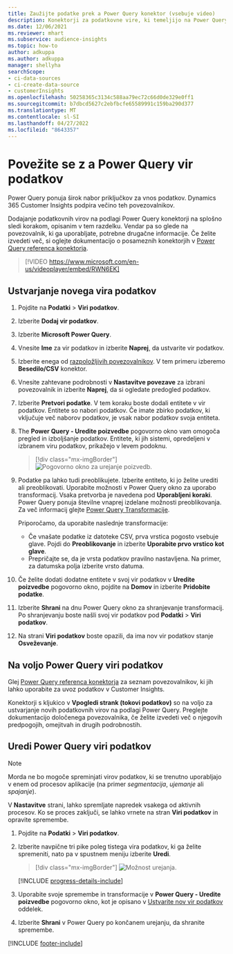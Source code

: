 ```yaml
---
title: Zaužijte podatke prek a Power Query konektor (vsebuje video)
description: Konektorji za podatkovne vire, ki temeljijo na Power Query.
ms.date: 12/06/2021
ms.reviewer: mhart
ms.subservice: audience-insights
ms.topic: how-to
author: adkuppa
ms.author: adkuppa
manager: shellyha
searchScope:
- ci-data-sources
- ci-create-data-source
- customerInsights
ms.openlocfilehash: 50258365c3134c588aa79ec72c66d0de329e0ff1
ms.sourcegitcommit: b7dbcd5627c2ebfbcfe65589991c159ba290d377
ms.translationtype: MT
ms.contentlocale: sl-SI
ms.lasthandoff: 04/27/2022
ms.locfileid: "8643357"
---
```

# <a name="connect-to-a-power-query-data-source"></a>Povežite se z a Power Query vir podatkov

Power Query ponuja širok nabor priključkov za vnos podatkov. Dynamics 365 Customer Insights podpira večino teh povezovalnikov. 

Dodajanje podatkovnih virov na podlagi Power Query konektorji na splošno sledi korakom, opisanim v tem razdelku. Vendar pa so glede na povezovalnik, ki ga uporabljate, potrebne drugačne informacije. Če želite izvedeti več, si oglejte dokumentacijo o posameznih konektorjih v [Power Query referenca konektorja](/power-query/connectors/).

> [!VIDEO https://www.microsoft.com/en-us/videoplayer/embed/RWN6EK]

## <a name="create-a-new-data-source"></a>Ustvarjanje novega vira podatkov

1. Pojdite na **Podatki** > **Viri podatkov**.

1. Izberite **Dodaj vir podatkov**.

1. Izberite **Microsoft Power Query**.

1. Vnesite **Ime** za vir podatkov in izberite **Naprej**, da ustvarite vir podatkov.

1. Izberite enega od [razpoložljivih povezovalnikov](#available-power-query-data-sources). V tem primeru izberemo **Besedilo/CSV** konektor.

1. Vnesite zahtevane podrobnosti v **Nastavitve povezave** za izbrani povezovalnik in izberite **Naprej**, da si ogledate predogled podatkov.

1. Izberite **Pretvori podatke**. V tem koraku boste dodali entitete v vir podatkov. Entitete so nabori podatkov. Če imate zbirko podatkov, ki vključuje več naborov podatkov, je vsak nabor podatkov svoja entiteta.

1. The **Power Query - Uredite poizvedbe** pogovorno okno vam omogoča pregled in izboljšanje podatkov. Entitete, ki jih sistemi, opredeljeni v izbranem viru podatkov, prikažejo v levem podoknu.

   > [!div class="mx-imgBorder"]
   > ![Pogovorno okno za urejanje poizvedb.](media/data-manager-configure-edit-queries.png "Pogovorno okno urejanja poizvedb")

1. Podatke pa lahko tudi preoblikujete. Izberite entiteto, ki jo želite urediti ali preoblikovati. Uporabite možnosti v Power Query okno za uporabo transformacij. Vsaka pretvorba je navedena pod **Uporabljeni koraki**. Power Query ponuja številne vnaprej izdelane možnosti preoblikovanja. Za več informacij glejte [Power Query Transformacije](/power-query/power-query-what-is-power-query#transformations).

   Priporočamo, da uporabite naslednje transformacije:

   - Če vnašate podatke iz datoteke CSV, prva vrstica pogosto vsebuje glave. Pojdi do **Preoblikovanje** in izberite **Uporabite prvo vrstico kot glave**.
   - Prepričajte se, da je vrsta podatkov pravilno nastavljena. Na primer, za datumska polja izberite vrsto datuma.

1. Če želite dodati dodatne entitete v svoj vir podatkov v **Uredite poizvedbe** pogovorno okno, pojdite na **Domov** in izberite **Pridobite podatke**.

1. Izberite **Shrani** na dnu Power Query okno za shranjevanje transformacij. Po shranjevanju boste našli svoj vir podatkov pod **Podatki** > **Viri podatkov**.

1. Na strani **Viri podatkov** boste opazili, da ima nov vir podatkov stanje **Osveževanje**.

## <a name="available-power-query-data-sources"></a>Na voljo Power Query viri podatkov

Glej [Power Query referenca konektorja](/power-query/connectors/) za seznam povezovalnikov, ki jih lahko uporabite za uvoz podatkov v Customer Insights. 

Konektorji s kljukico v **Vpogledi strank (tokovi podatkov)** so na voljo za ustvarjanje novih podatkovnih virov na podlagi Power Query. Preglejte dokumentacijo določenega povezovalnika, če želite izvedeti več o njegovih predpogojih, omejitvah in drugih podrobnostih.

## <a name="edit-power-query-data-sources"></a>Uredi Power Query viri podatkov

> [!NOTE]
> Morda ne bo mogoče spreminjati virov podatkov, ki se trenutno uporabljajo v enem od procesov aplikacije (na primer *segmentacija*, *ujemanje* ali *spajanje*). 
>
> V **Nastavitve** strani, lahko spremljate napredek vsakega od aktivnih procesov. Ko se proces zaključi, se lahko vrnete na stran **Viri podatkov** in opravite spremembe.

1. Pojdite na **Podatki** > **Viri podatkov**.

2. Izberite navpične tri pike poleg tistega vira podatkov, ki ga želite spremeniti, nato pa v spustnem meniju izberite **Uredi**.

   > [!div class="mx-imgBorder"]
   > ![Možnost urejanja.](media/edit-option-data-sources.png "Možnost urejanja")

   [!INCLUDE [progress-details-include](includes/progress-details-pane.md)]
   
3. Uporabite svoje spremembe in transformacije v **Power Query - Uredite poizvedbe** pogovorno okno, kot je opisano v [Ustvarite nov vir podatkov](#create-a-new-data-source) oddelek.

4. Izberite **Shrani** v Power Query po končanem urejanju, da shranite spremembe.


[!INCLUDE [footer-include](includes/footer-banner.md)]
